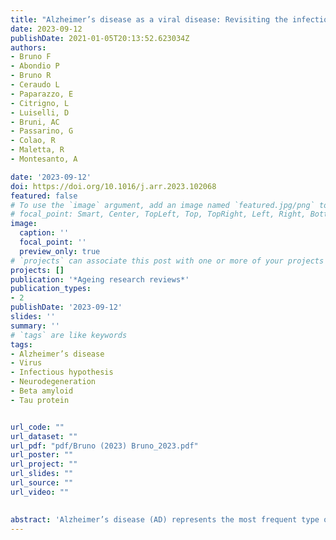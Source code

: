 ```yaml
---
title: "Alzheimer’s disease as a viral disease: Revisiting the infectious hypothesis"
date: 2023-09-12
publishDate: 2021-01-05T20:13:52.623034Z
authors: 
- Bruno F
- Abondio P
- Bruno R
- Ceraudo L
- Paparazzo, E
- Citrigno, L
- Luiselli, D
- Bruni, AC
- Passarino, G
- Colao, R
- Maletta, R
- Montesanto, A

date: '2023-09-12'
doi: https://doi.org/10.1016/j.arr.2023.102068
featured: false
# To use the `image` argument, add an image named `featured.jpg/png` to your page's folder.
# focal_point: Smart, Center, TopLeft, Top, TopRight, Left, Right, BottomLeft, Bottom, BottomRight.
image:
  caption: ''
  focal_point: ''
  preview_only: true
# `projects` can associate this post with one or more of your projects
projects: []
publication: '*Ageing research reviews*'
publication_types:
- 2
publishDate: '2023-09-12'
slides: ''
summary: ''
# `tags` are like keywords
tags:
- Alzheimer’s disease 
- Virus
- Infectious hypothesis
- Neurodegeneration
- Beta amyloid
- Tau protein


url_code: ""
url_dataset: ""
url_pdf: "pdf/Bruno (2023) Bruno_2023.pdf"
url_poster: ""
url_project: ""
url_slides: ""
url_source: ""
url_video: ""

    
abstract: 'Alzheimer’s disease (AD) represents the most frequent type of dementia in elderly people. Two major forms of the disease exist: sporadic - the causes of which have not yet been fully understood - and familial - inherited within families from generation to generation, with a clear autosomal dominant transmission of mutations in Presenilin 1 (PSEN1), 2 (PSEN2) or Amyloid Precursors Protein (APP) genes. The main hallmark of AD consists of extracellular deposits of amyloid-beta (Aβ) peptide and intracellular deposits of the hyperphosphorylated form of the tau protein. An ever-growing body of research supports the viral infectious hypothesis of sporadic forms of AD. In particular, it has been shown that several herpes viruses (i.e., HHV-1, HHV-2, HHV-3 or varicella zoster virus, HHV-4 or Epstein Barr virus, HHV-5 or cytomegalovirus, HHV-6A and B, HHV-7), flaviviruses (i.e., Zika virus, Dengue fever virus, Japanese encephalitis virus) as well as Human Immunodeficiency Virus (HIV), hepatitis viruses (HAV, HBV, HCV, HDV, HEV), SARS-CoV2, Ljungan virus (LV), Influenza A virus and Borna disease virus, could increase the risk of AD. Here, we summarized and discussed these results. Based on these findings, significant issues for future studies are also put forward.'
---
```

